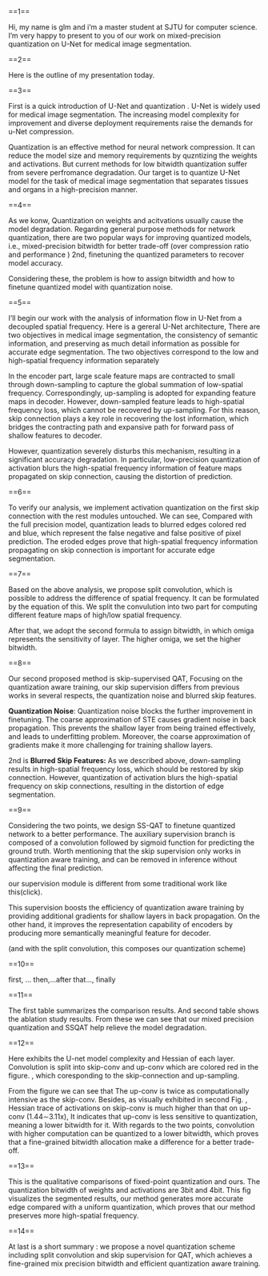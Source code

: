 ==1==

Hi, my name is glm and i‘m a master student at SJTU for computer science.    I’m very happy to present to you of our work on mixed-precision quantization on U-Net for medical image segmentation.

==2==

Here is the outline of my presentation today.  

==3==

First is a quick introduction of U-Net and quantization .  U-Net is widely used for medical image segmentation. The increasing model complexity for improvement and diverse deployment requirements raise the demands for u-Net compression.  

Quantization is an effective method for neural network compression. It can reduce the model size and memory requirements by quzntizing the weights and activations. But current methods for low bitwidth quantization suffer from severe perfromance degradation. Our target is to quantize U-Net model for the task of medical image segmentation that separates tissues and organs in a high-precision manner.

==4==

As we konw, Quantization on weights and acitvations usually cause the model degradation. Regarding general purpose methods for network quantization, there are two popular ways for improving quantized models, i.e., mixed-precision bitwidth for better trade-off (over compression ratio and performance ) 2nd,  finetuning the quantized parameters to recover model accuracy.

Considering these, the problem is how to assign bitwidth and how to finetune quantized model with quantization noise.

==5==

I’ll  begin our work with the analysis of information flow in U-Net from a decoupled spatial frequency. Here is a gereral U-Net architecture,  There are two objectives in medical image segmentation, the consistency of semantic information, and preserving as much detail information as possible for accurate edge segmentation. The two objectives correspond to the low and high-spatial frequency information separately

 In the encoder part, large scale feature maps are contracted to small  through down-sampling to capture the global summation of low-spatial frequency. Correspondingly, up-sampling is adopted for expanding feature maps in decoder. However, down-sampled feature leads to high-spatial frequency loss, which cannot be recovered by up-sampling. For this reason, skip connection plays a key role in recovering the lost information, which bridges the contracting path and expansive path for forward pass of shallow features to decoder.



However, quantization severely disturbs this mechanism, resulting in a significant accuracy degradation. In particular, low-precision quantization of activation blurs the high-spatial frequency information of feature maps propagated on skip connection, causing the distortion of prediction.

==6==

 To verify our analysis, we implement activation quantization on the first skip connection with the rest modules untouched. We can see, Compared with the full precision model, quantization leads to blurred edges colored red and blue, which represent the false negative and false positive of pixel prediction. The eroded edges prove that high-spatial frequency information propagating on skip connection is important for accurate edge segmentation.

==7==

Based on the above analysis, we propose split convolution, which is possible to address the difference of spatial frequency.  It can be formulated by the equation of this. We split the convulution into two part for computing different feature maps of high/low spatial frequency.

After that, we  adopt the second formula to assign bitwidth, in which omiga represents the sensitivity of layer.  The higher omiga, we set the higher bitwidth.  

==8==

Our second proposed method is skip-supervised QAT, Focusing on the quantization aware training,  our skip supervision differs from previous works in several respects,  the quantization noise and blurred skip features.

**Quantization Noise**:   Quantization noise blocks the further improvement in finetuning. The coarse approximation of STE causes gradient noise in back propagation. This prevents the shallow layer from being trained effectively,  and leads to underfitting problem. Moreover, the coarse approximation of gradients make it more challenging for training shallow layers. 

2nd is **Blurred Skip Features:**    As we described above, down-sampling results in high-spatial frequency loss, which should be restored by skip connection. However, quantization of activation blurs the high-spatial frequency on skip connections, resulting in the distortion of edge segmentation.

==9==

Considering the two points, we design SS-QAT to finetune quantized network to a better performance. The auxiliary supervision branch is composed of a convolution followed by sigmoid function for predicting the ground truth. Worth mentioning that the skip supervision only works in quantization aware training, and can be removed in inference without affecting the final prediction. 

our supervision module is different from some traditional work like this(click).

This supervision boosts the efficiency of quantization aware training by providing additional gradients for shallow layers in back propagation. On the other hand, it improves the representation capability of encoders by producing more semantically meaningful feature for decoder.

(and with the split convolution, this composes our quantization scheme)

==10==

first, ... then,...after that..., finally 

==11==

The first table summarizes the comparison results. And second table shows the ablation study results. From these we can see that our mixed precision quantization and SSQAT help relieve the model degradation. 

==12==

Here exhibits the U-net model complexity and Hessian of each layer. Convolution is split into skip-conv and up-conv which are colored red in the figure. , which coresponding to the skip-connection and up-sampling.

From the figure we can see that  The up-conv is twice as computationally intensive as the skip-conv. Besides, as visually exhibited in second Fig. , Hessian trace of activations on skip-conv is much higher than that on up-conv (1.44∼3.11x), It indicates that up-conv is less sensitive to quantization, meaning a lower bitwidth for it. With regards to the two points, convolution with higher computation can be quantized to a lower bitwidth, which proves that a fine-grained bitwidth allocation make a difference for a better trade-off.

==13==

This is the qualitative comparisons of fixed-point quantization and ours. The quantization bitwidth of weights and activations are 3bit and 4bit.   This fig visualizes the segmented results, our method generates more accurate edge compared with a uniform  quantization, which proves that our method preserves more high-spatial frequency.

==14== 

At last is a short summary : we propose a novel quantization scheme including split convolution and skip supervision for QAT, which achieves a fine-grained mix precision bitwidth and efficient quantization aware training.







